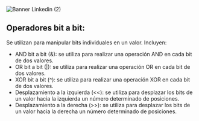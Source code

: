 ![Banner Linkedin (2)](https://user-images.githubusercontent.com/75398496/215573266-53ec87c6-2796-499b-8133-5290632a5868.png)

## Operadores bit a bit:
Se utilizan para manipular bits individuales en un valor. Incluyen:
- AND bit a bit (&): se utiliza para realizar una operación AND en cada bit de dos valores.
- OR bit a bit (|): se utiliza para realizar una operación OR en cada bit de dos valores.
- XOR bit a bit (^): se utiliza para realizar una operación XOR en cada bit de dos valores.
- Desplazamiento a la izquierda (<<): se utiliza para desplazar los bits de un valor hacia la izquierda un número determinado de posiciones.
- Desplazamiento a la derecha (>>): se utiliza para desplazar los bits de un valor hacia la derecha un número determinado de posiciones.
